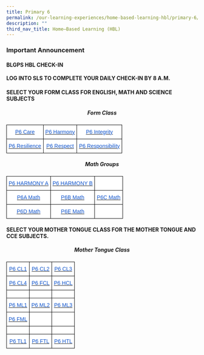 ```yaml
---
title: Primary 6
permalink: /our-learning-experiences/home-based-learning-hbl/primary-6/
description: ""
third_nav_title: Home–Based Learning (HBL)
---
```

### Important Announcement

#### BLGPS HBL CHECK-IN

**LOG INTO SLS TO COMPLETE YOUR DAILY CHECK-IN BY 8 A.M.**

#### SELECT YOUR FORM CLASS FOR ENGLISH, MATH AND SCIENCE SUBJECTS

<h5><center>Form Class</center></h5>
<style type="text/css">
.tg  {border-collapse:collapse;border-spacing:0;}
.tg td{border-color:black;border-style:solid;border-width:1px;font-family:Arial, sans-serif;font-size:14px;
  overflow:hidden;padding:10px 5px;word-break:normal;}
.tg th{border-color:black;border-style:solid;border-width:1px;font-family:Arial, sans-serif;font-size:14px;
  font-weight:normal;overflow:hidden;padding:10px 5px;word-break:normal;}
.tg .tg-db9x{background-color:#FFF;color:#15C;text-align:center;text-decoration:underline;vertical-align:top}
.tg .tg-ktyi{background-color:#FFF;text-align:left;vertical-align:top}
</style>
<table class="tg">
<thead>
  <tr>
    <th class="tg-db9x"><a href="https://docs.google.com/document/d/1NDca22iCAuD0V26SpbC58KTxm1puoX24wQqgBXjFf-U/edit"><span style="color:#15C;background-color:transparent">P6 Care</span></a></th>
    <th class="tg-db9x"><a href="https://docs.google.com/document/d/1fYVpeWT9t-E_kJFhYzONMeiCzf5ZS2T8bHXoh3oXfJ8/edit"><span style="color:#15C;background-color:transparent">P6 Harmony</span></a></th>
    <th class="tg-db9x"><a href="https://docs.google.com/document/d/1eH8RDnwWf9jDIqdntclhduD8x2fspPswVi1z3PJdCtQ/edit"><span style="color:#15C;background-color:transparent">P6 Integrity</span></a></th>
  </tr>
</thead>
<tbody>
  <tr>
    <td class="tg-db9x"><a href="https://docs.google.com/document/d/1ubkquRvI171nbaLDwsJ3VNdfjwUME_wqNOK4AmFEwfc/edit"><span style="color:#15C;background-color:transparent">P6 Resilience</span></a></td>
    <td class="tg-db9x"><a href="https://docs.google.com/document/d/1YessO12pct4eK9ef287swAOBsMXq9528kgZLx7WbK8U/edit"><span style="color:#15C;background-color:transparent">P6 Respect</span></a></td>
    <td class="tg-ktyi">       <a href="https://docs.google.com/document/d/1ITyFNnZp5IB4Y7z41k3JZakfIeZDtHwrPDJrh5_aJTs/edit?usp=drivesdk"><span style="color:#15C;background-color:transparent">P6 Responsibility</span></a></td>
  </tr>
</tbody>
</table>

<h5><center>Math Groups</center></h5>

<style type="text/css">
.tg  {border-collapse:collapse;border-spacing:0;}
.tg td{border-color:black;border-style:solid;border-width:1px;font-family:Arial, sans-serif;font-size:14px;
  overflow:hidden;padding:10px 5px;word-break:normal;}
.tg th{border-color:black;border-style:solid;border-width:1px;font-family:Arial, sans-serif;font-size:14px;
  font-weight:normal;overflow:hidden;padding:10px 5px;word-break:normal;}
.tg .tg-db9x{background-color:#FFF;color:#15C;text-align:center;text-decoration:underline;vertical-align:top}
.tg .tg-ktyi{background-color:#FFF;text-align:left;vertical-align:top}
</style>
<table class="tg">
<thead>
  <tr>
    <th class="tg-db9x"><a href="https://docs.google.com/document/d/10MfdU3onzCZvtlVesnNSsTMupbToa-tDJGuDl8hjK98/edit"><span style="color:#15C;background-color:transparent">P6 HARMONY A</span></a></th>
    <th class="tg-db9x"><a href="https://docs.google.com/document/d/1qyyaqa-G-K6ethYfD1D3XeU197bfNWpXNBKAcvNWwlM/edit"><span style="color:#15C;background-color:transparent">P6 HARMONY B</span></a></th>
    <th class="tg-ktyi"></th>
  </tr>
</thead>
<tbody>
  <tr>
    <td class="tg-db9x"><a href="https://docs.google.com/document/d/1uJmNbRVgSk-Aq6p9WTx_LvHb8CfPHhqBV8vkpUlMQ1Q/edit"><span style="color:#15C;background-color:transparent">P6A Math</span></a></td>
    <td class="tg-db9x"><a href="https://docs.google.com/document/d/1wj4NHHws0Y4N6r7g133TyDJGum4__0X-qhMDOpGA80k/edit?usp=sharing"><span style="color:#15C;background-color:transparent">P6B Math</span></a></td>
    <td class="tg-db9x"><a href="https://docs.google.com/document/d/1InbhooVMziF09RM_DEbDEFLDbmUXSId5FjGu3IB_tTs/edit?usp=share_link"><span style="color:#15C;background-color:transparent">P6C Math</span></a></td>
  </tr>
  <tr>
    <td class="tg-db9x"><a href="https://docs.google.com/document/d/1GIdhrorpbVTC7OPNSIPDX_dX-xfElv1MxjFTYg-6v8E/edit?usp=sharing"><span style="color:#15C;background-color:transparent">P6D Math</span></a></td>
    <td class="tg-db9x"><a href="https://docs.google.com/document/d/1z3cpBxQCRV59rQLZKkVc05p-VMKWAwIk4fWyNhaHdeE/edit?usp=sharing"><span style="color:#15C;background-color:transparent">P6E Math</span></a></td>
    <td class="tg-ktyi"></td>
  </tr>
</tbody>
</table>

#### SELECT YOUR MOTHER TONGUE CLASS FOR THE MOTHER TONGUE  AND CCE SUBJECTS.

<h5><center>Mother Tongue Class</center></h5>

<style type="text/css">
.tg  {border-collapse:collapse;border-spacing:0;}
.tg td{border-color:black;border-style:solid;border-width:1px;font-family:Arial, sans-serif;font-size:14px;
  overflow:hidden;padding:10px 5px;word-break:normal;}
.tg th{border-color:black;border-style:solid;border-width:1px;font-family:Arial, sans-serif;font-size:14px;
  font-weight:normal;overflow:hidden;padding:10px 5px;word-break:normal;}
.tg .tg-db9x{background-color:#FFF;color:#15C;text-align:center;text-decoration:underline;vertical-align:top}
.tg .tg-ktyi{background-color:#FFF;text-align:left;vertical-align:top}
</style>
<table class="tg">
<thead>
  <tr>
    <th class="tg-db9x"><a href="https://docs.google.com/document/d/10lCRC4UZXHw4RfXpiToivwGk0OoyzZEPUHCzGyzM0go/edit"><span style="color:#15C;background-color:transparent">P6 CL1</span></a></th>
    <th class="tg-db9x"><a href="https://docs.google.com/document/d/1I_DdVbIkA7eqYn-XrGKD8ly0Ws1PdRNwFiXK1Nui_t4/edit"><span style="color:#15C;background-color:transparent">P6 CL2</span></a></th>
    <th class="tg-db9x"><a href="https://docs.google.com/document/d/1EGHp-mcjW6VfmZFf7Fhix9Mggq1PGydKl-wsu9ftTNA/edit"><span style="color:#15C;background-color:transparent">P6 CL3</span></a></th>
  </tr>
</thead>
<tbody>
  <tr>
    <td class="tg-db9x"><a href="https://docs.google.com/document/d/1h2nIv2IJW5Y4-tkazZRKar_BD5Jj94h3QuHhDOglMDo/edit"><span style="color:#15C;background-color:transparent">P6 CL4</span></a></td>
    <td class="tg-db9x"><a href="https://docs.google.com/document/d/1_O0p_QEbCaub4njYtJU_Ztms5sBhQ8DZIV6nB80nFsI/edit"><span style="color:#15C;background-color:transparent">P6 FCL</span></a></td>
    <td class="tg-db9x"><a href="https://docs.google.com/document/d/11AMjD8bhAftpfCZQlv6xa5osqVhH_T-t1Nt0ZfwfC5k/edit"><span style="color:#15C;background-color:transparent">P6 HCL</span></a></td>
  </tr>
  <tr>
    <td class="tg-ktyi"></td>
    <td class="tg-ktyi"></td>
    <td class="tg-ktyi"></td>
  </tr>
  <tr>
    <td class="tg-db9x"><a href="https://docs.google.com/document/d/1emPRn8eRmvOko6yJXi_SMdXo37AOOGXUDsj7jUVjmoE/edit"><span style="color:#15C;background-color:transparent">P6 ML1</span></a></td>
    <td class="tg-db9x"><a href="https://docs.google.com/document/d/1VaQyCPAAlqxA410uS1M18SKyKXLpwhtTb-WD1_zZbpY/edit"><span style="color:#15C;background-color:transparent">P6 ML2</span></a></td>
    <td class="tg-db9x"><a href="https://docs.google.com/document/d/1b_6c03idP5YpBzlX-iATgn-7pdSux_f2v-SHxmhcsgk/edit"><span style="color:#15C;background-color:transparent">P6 ML3</span></a></td>
  </tr>
  <tr>
    <td class="tg-db9x"><a href="https://docs.google.com/document/d/1tucV0tne0-E_aR0rvAH8aOpnlOXo22Y0TR0WmK48WeY/edit"><span style="color:#15C;background-color:transparent">P6 FML</span></a></td>
    <td class="tg-ktyi"></td>
    <td class="tg-ktyi"></td>
  </tr>
  <tr>
    <td class="tg-ktyi"></td>
    <td class="tg-ktyi"></td>
    <td class="tg-ktyi"></td>
  </tr>
  <tr>
    <td class="tg-db9x"><a href="https://docs.google.com/document/d/187Rh-r103F_SDNOfSwT3Lkgp5oEHE9QKEGdP18mZVK8/edit"><span style="color:#15C;background-color:transparent">P6 TL1</span></a></td>
    <td class="tg-db9x"><a href="https://docs.google.com/document/d/1o6QHFMmMstkTgT2pfNN3HmgBaXt4qHG3A8YqeqvpSkY/edit"><span style="color:#15C;background-color:transparent">P6 FTL</span></a></td>
    <td class="tg-db9x"><a href="https://docs.google.com/document/d/1GE7UEvuQ5ArFy1Bb83v0yLOAIJWRi6I3XDz2lWJx4Hc/edit"><span style="color:#15C;background-color:transparent">P6 HTL</span></a></td>
  </tr>
</tbody>
</table>